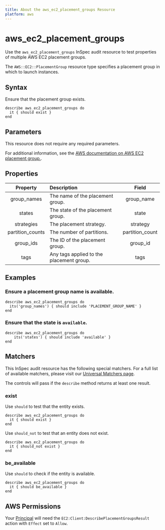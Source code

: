 ```yaml
---
title: About the aws_ec2_placement_groups Resource
platform: aws
---
```


# aws_ec2_placement_groups

Use the `aws_ec2_placement_groups` InSpec audit resource to test properties of multiple AWS EC2 placement groups.

The `AWS::EC2::PlacementGroup` resource type specifies a placement group in which to launch instances.

## Syntax

Ensure that the placement group exists.

    describe aws_ec2_placement_groups do
      it { should exist }
    end

## Parameters

This resource does not require any required parameters.

For additional information, see the [AWS documentation on AWS EC2 placement group.](https://docs.aws.amazon.com/AWSCloudFormation/latest/UserGuide/aws-resource-ec2-placementgroup.html).

## Properties

| Property  | Description | Field |
| :---: | :--- | :---: |
| group_names | The name of the placement group. | group_name |
| states | The state of the placement group. | state |
| strategies | The placement strategy. | strategy |
| partition_counts | The number of partitions. | partition_count |
| group_ids | The ID of the placement group. | group_id |
| tags | Any tags applied to the placement group. | tags |

## Examples

### Ensure a placement group name is available.

    describe aws_ec2_placement_groups do
      its('group_names') { should include 'PLACEMENT_GROUP_NAME' }
    end

### Ensure that the state is `available`.

    describe aws_ec2_placement_groups do
        its('states') { should include 'available' }
    end

## Matchers

This InSpec audit resource has the following special matchers. For a full list of available matchers, please visit our [Universal Matchers page](https://www.inspec.io/docs/reference/matchers/).

The controls will pass if the `describe` method returns at least one result.

### exist

Use `should` to test that the entity exists.

    describe aws_ec2_placement_groups do
      it { should exist }
    end

Use `should_not` to test that an entity does not exist.

    describe aws_ec2_placement_groups do
      it { should_not exist }
    end

### be_available

Use `should` to check if the entity is available.

    describe aws_ec2_placement_groups do
      it { should be_available }
    end

## AWS Permissions

Your [Principal](https://docs.aws.amazon.com/IAM/latest/UserGuide/intro-structure.html#intro-structure-principal) will need the `EC2:Client:DescribePlacementGroupsResult` action with `Effect` set to `Allow`.

